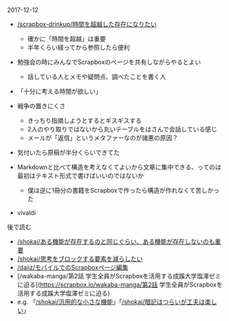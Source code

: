 
2017-12-12
- [/scrapbox-drinkup/時間を超越した存在になりたい](https://scrapbox.io/scrapbox-drinkup/時間を超越した存在になりたい)
    - 確かに「時間を超越」は重要
    - 半年くらい経ってから参照したら便利
- 勉強会の時にみんなでScrapboxのページを共有しながらやるとよい
    - 話している人とメモや疑問点、調べたことを書く人
- 「十分に考える時間が欲しい」

- 戦争の置きにくさ
    - きっちり指摘しようとするとギスギスする
    - 2人のやり取りではないから丸いテーブルをはさんで会話している感じ
    - メールが「返信」というメタファーなのが諸悪の原因？
- 気付いたら原稿が半分くらいできてた
- Markdownと比べて構造を考えなくてよいから文章に集中できる、ってのは最初はテキスト形式で書けばいいのではないか
    - 僕は逆に1冊分の書籍をScrapboxで作ったら構造が作れなくて苦しかった

- vivaldi

後で読む
- [/shokai/ある機能が存在するのと同じぐらい、ある機能が存在しないのも重要](https://scrapbox.io/shokai/ある機能が存在するのと同じぐらい、ある機能が存在しないのも重要)
- [/shokai/思考をブロックする要素を減らしたい](https://scrapbox.io/shokai/思考をブロックする要素を減らしたい)
- [/daiiz/モバイルでのScrapboxページ編集](https://scrapbox.io/daiiz/モバイルでのScrapboxページ編集)
- [/wakaba-manga/第2話 学生全員がScrapboxを活用する成蹊大学塩澤ゼミに迫る](https://scrapbox.io/wakaba-manga/第2話 学生全員がScrapboxを活用する成蹊大学塩澤ゼミに迫る)
- e.g. 「[/shokai/汎用的な小さな機能](https://scrapbox.io/shokai/汎用的な小さな機能)」「[/shokai/暗記はつらいが工夫は楽しい](https://scrapbox.io/shokai/暗記はつらいが工夫は楽しい)」
